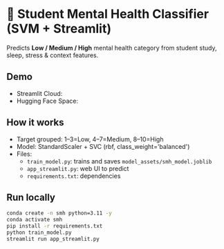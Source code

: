 # 🧠 Student Mental Health Classifier (SVM + Streamlit)

Predicts **Low / Medium / High** mental health category from student study, sleep, stress & context features.

## Demo
- Streamlit Cloud: <your-live-link>
- Hugging Face Space: <your-space-link>

## How it works
- Target grouped: 1–3=Low, 4–7=Medium, 8–10=High
- Model: StandardScaler + SVC (rbf, class_weight='balanced')
- Files:
  - `train_model.py`: trains and saves `model_assets/smh_model.joblib`
  - `app_streamlit.py`: web UI to predict
  - `requirements.txt`: dependencies

## Run locally
```bash
conda create -n smh python=3.11 -y
conda activate smh
pip install -r requirements.txt
python train_model.py
streamlit run app_streamlit.py
